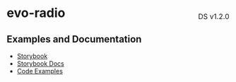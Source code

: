 <h1 style='display: flex; justify-content: space-between; align-items: center;'>
    <span>
        evo-radio
    </span>
    <span style='font-weight: normal; font-size: medium; margin-bottom: -15px;'>
        DS v1.2.0
    </span>
</h1>

## Examples and Documentation

- [Storybook](https://ebay.github.io/evo-web/ebayui-core/?path=/story/form-input-evo-radio)
- [Storybook Docs](https://ebay.github.io/evo-web/ebayui-core/?path=/docs/form-input-evo-radio)
- [Code Examples](https://github.com/eBay/evo-web/tree/main/packages/ebayui-core/src/components/evo-radio/examples)
